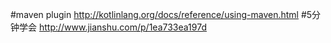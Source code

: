 #maven plugin
    http://kotlinlang.org/docs/reference/using-maven.html
#5分钟学会
    http://www.jianshu.com/p/1ea733ea197d